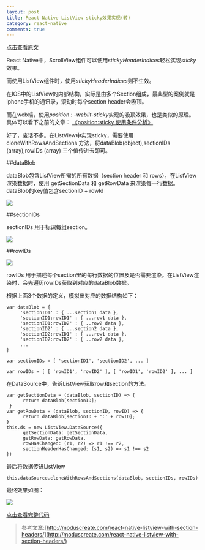 ```yaml
---
layout: post
title: React Native ListView sticky效果实现(转)
category: react-native
comments: true
---
```


[点击查看原文](http://www.ghugo.com/react-native-listview-stickyheaderindices/)

React Native中，ScrollView组件可以使用*stickyHeaderIndices*轻松实现*sticky*效果。

而使用ListView组件时，使用*stickyHeaderIndices*则不生效。

在IOS中的ListView的内部结构，实际是由多个Section组成，最典型的案例就是iphone手机的通讯录，滚动时每个section header会吸顶。

而在web端，使用*position : -weblit-sticky*实现的吸顶效果，也是类似的原理。具体可以看下之前的文章：
[《position:sticky 使用条件分析》](http://www.ghugo.com/position-sticky-how-to-use/)

好了，废话不多。在ListView中实现sticky，需要使用cloneWithRowsAndSections 方法，将dataBlob(object),sectionIDs (array),rowIDs (array) 三个值传进去即可。

##dataBlob

dataBlob包含ListView所需的所有数据（section header 和 rows），在ListView渲染数据时，使用 getSectionData 和 getRowData 来渲染每一行数据。dataBlob的key值包含sectionID + rowId

![](http://7qnca0.com1.z0.glb.clouddn.com/wp-content/uploads/2015/08/51.png)

##sectionIDs

sectionIDs 用于标识每组section。

![](http://7qnca0.com1.z0.glb.clouddn.com/wp-content/uploads/2015/08/52.png)

##rowIDs

![](http://7qnca0.com1.z0.glb.clouddn.com/wp-content/uploads/2015/08/53.png)

rowIDs 用于描述每个section里的每行数据的位置及是否需要渲染。在ListView渲染时，会先遍历rowIDs获取到对应的dataBlob数据。

根据上面3个数据的定义，模拟出对应的数据结构如下：

```
var dataBlob = {
     'sectionID1' : { ...section1 data },
     'sectionID1:rowID1' : { ...row1 data },
     'sectionID1:rowID2' : { ..row2 data },
     'sectionID2' : { ...section2 data },
     'sectionID2:rowID1' : { ...row1 data },
     'sectionID2:rowID2' : { ..row2 data },
     ...
}
 
var sectionIDs = [ 'sectionID1', 'sectionID2', ... ]
 
var rowIDs = [ [ 'rowID1', 'rowID2' ], [ 'rowID1', 'rowID2' ], ... ]
```

在DataSource中，告诉ListView获取row和section的方法。

```
var getSectionData = (dataBlob, sectionID) => {
      return dataBlob[sectionID];
 }
var getRowData = (dataBlob, sectionID, rowID) => {
      return dataBlob[sectionID + ':' + rowID];
}
this.ds = new ListView.DataSource({
      getSectionData: getSectionData,
      getRowData: getRowData,
      rowHasChanged: (r1, r2) => r1 !== r2,
      sectionHeaderHasChanged: (s1, s2) => s1 !== s2
})
```

最后将数据传进ListView

```
this.dataSource.cloneWithRowsAndSections(dataBlob, sectionIDs, rowIDs)
```

最终效果如图：

![](http://7qnca0.com1.z0.glb.clouddn.com/wp-content/uploads/2015/08/1.gif)

[点击查看完整代码](https://github.com/hugohua/rn-listview-example)

>参考文章:[http://moduscreate.com/react-native-listview-with-section-headers/](http://moduscreate.com/react-native-listview-with-section-headers/)